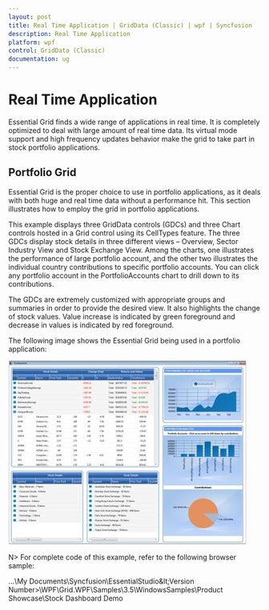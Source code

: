 ```yaml
---
layout: post
title: Real Time Application | GridData (Classic) | wpf | Syncfusion
description: Real Time Application
platform: wpf
control: GridData (Classic)
documentation: ug
---
```

# Real Time Application

Essential Grid finds a wide range of applications in real time. It is completely optimized to deal with large amount of real time data. Its virtual mode support and high frequency updates behavior make the grid to take part in stock portfolio applications.

## Portfolio Grid

Essential Grid is the proper choice to use in portfolio applications, as it deals with both huge and real time data without a performance hit. This section illustrates how to employ the grid in portfolio applications.

This example displays three GridData controls (GDCs) and three Chart controls hosted in a Grid control using its CellTypes feature. The three GDCs display stock details in three different views – Overview, Sector Industry View and Stock Exchange View.  Among the charts, one illustrates the performance of large portfolio account, and the other two illustrates the individual country contributions to specific portfolio accounts. You can click any portfolio account in the PortfolioAccounts chart to drill down to its contributions.

The GDCs are extremely customized with appropriate groups and summaries in order to provide the desired view. It also highlights the change of stock values. Value increase is indicated by green foreground and decrease in values is indicated by red foreground.

The following image shows the Essential Grid being used in a portfolio application:

![](Getting-Started_images/Getting-Started_img148.jpeg)

N> For complete code of this example, refer to the following browser sample:

...\My Documents\Syncfusion\EssentialStudio\&lt;Version Number&gt;\WPF\Grid.WPF\Samples\3.5\WindowsSamples\Product Showcase\Stock Dashboard Demo
